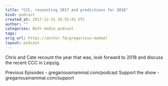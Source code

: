 ```yaml
---
title: "CCC, recounting 2017 and predictions for 2018"
kind: podcast
created_at: 2017-12-31 16:55:41 UTC
author: ""
categories: Both media podcast
tags: 
orig_url: https://anchor.fm/gregarious-mammal
layout: podcast
---
```

Chris and Cate recount the year that was, look forward to 2018 and discuss the recent CCC in Leipzig.

Previous Episodes - gregariousmammal.com/podcast
Support the show - gregariousmammal.com/support